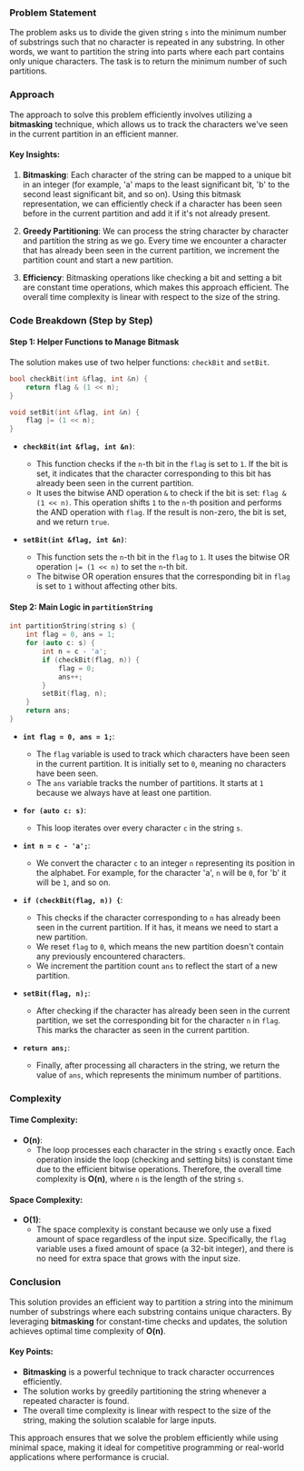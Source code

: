 ### Problem Statement

The problem asks us to divide the given string `s` into the minimum number of substrings such that no character is repeated in any substring. In other words, we want to partition the string into parts where each part contains only unique characters. The task is to return the minimum number of such partitions.

### Approach

The approach to solve this problem efficiently involves utilizing a **bitmasking** technique, which allows us to track the characters we've seen in the current partition in an efficient manner.

#### Key Insights:
1. **Bitmasking**: Each character of the string can be mapped to a unique bit in an integer (for example, 'a' maps to the least significant bit, 'b' to the second least significant bit, and so on). Using this bitmask representation, we can efficiently check if a character has been seen before in the current partition and add it if it's not already present.
   
2. **Greedy Partitioning**: We can process the string character by character and partition the string as we go. Every time we encounter a character that has already been seen in the current partition, we increment the partition count and start a new partition.

3. **Efficiency**: Bitmasking operations like checking a bit and setting a bit are constant time operations, which makes this approach efficient. The overall time complexity is linear with respect to the size of the string.

### Code Breakdown (Step by Step)

#### Step 1: Helper Functions to Manage Bitmask
The solution makes use of two helper functions: `checkBit` and `setBit`.

```cpp
bool checkBit(int &flag, int &n) {
    return flag & (1 << n);
}

void setBit(int &flag, int &n) {
    flag |= (1 << n);
}
```

- **`checkBit(int &flag, int &n)`**:
  - This function checks if the `n`-th bit in the `flag` is set to `1`. If the bit is set, it indicates that the character corresponding to this bit has already been seen in the current partition.
  - It uses the bitwise AND operation `&` to check if the bit is set: `flag & (1 << n)`. This operation shifts `1` to the `n`-th position and performs the AND operation with `flag`. If the result is non-zero, the bit is set, and we return `true`.

- **`setBit(int &flag, int &n)`**:
  - This function sets the `n`-th bit in the `flag` to `1`. It uses the bitwise OR operation `|= (1 << n)` to set the `n`-th bit.
  - The bitwise OR operation ensures that the corresponding bit in `flag` is set to `1` without affecting other bits.

#### Step 2: Main Logic in `partitionString`

```cpp
int partitionString(string s) {
    int flag = 0, ans = 1;
    for (auto c: s) {
        int n = c - 'a';
        if (checkBit(flag, n)) {
            flag = 0;
            ans++;
        }
        setBit(flag, n);
    }
    return ans;
}
```

- **`int flag = 0, ans = 1;`**: 
  - The `flag` variable is used to track which characters have been seen in the current partition. It is initially set to `0`, meaning no characters have been seen.
  - The `ans` variable tracks the number of partitions. It starts at `1` because we always have at least one partition.

- **`for (auto c: s)`**:
  - This loop iterates over every character `c` in the string `s`.
  
- **`int n = c - 'a';`**:
  - We convert the character `c` to an integer `n` representing its position in the alphabet. For example, for the character 'a', `n` will be `0`, for 'b' it will be `1`, and so on.
  
- **`if (checkBit(flag, n)) {`**:
  - This checks if the character corresponding to `n` has already been seen in the current partition. If it has, it means we need to start a new partition.
  - We reset `flag` to `0`, which means the new partition doesn't contain any previously encountered characters.
  - We increment the partition count `ans` to reflect the start of a new partition.
  
- **`setBit(flag, n);`**:
  - After checking if the character has already been seen in the current partition, we set the corresponding bit for the character `n` in `flag`. This marks the character as seen in the current partition.

- **`return ans;`**:
  - Finally, after processing all characters in the string, we return the value of `ans`, which represents the minimum number of partitions.

### Complexity

#### Time Complexity:
- **O(n)**: 
  - The loop processes each character in the string `s` exactly once. Each operation inside the loop (checking and setting bits) is constant time due to the efficient bitwise operations. Therefore, the overall time complexity is **O(n)**, where `n` is the length of the string `s`.

#### Space Complexity:
- **O(1)**: 
  - The space complexity is constant because we only use a fixed amount of space regardless of the input size. Specifically, the `flag` variable uses a fixed amount of space (a 32-bit integer), and there is no need for extra space that grows with the input size.

### Conclusion

This solution provides an efficient way to partition a string into the minimum number of substrings where each substring contains unique characters. By leveraging **bitmasking** for constant-time checks and updates, the solution achieves optimal time complexity of **O(n)**. 

#### Key Points:
- **Bitmasking** is a powerful technique to track character occurrences efficiently.
- The solution works by greedily partitioning the string whenever a repeated character is found.
- The overall time complexity is linear with respect to the size of the string, making the solution scalable for large inputs.

This approach ensures that we solve the problem efficiently while using minimal space, making it ideal for competitive programming or real-world applications where performance is crucial.
